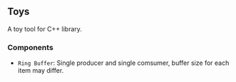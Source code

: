 ## Toys

A toy tool for C++ library.

### Components

* `Ring Buffer`: Single producer and single comsumer, buffer size for each item may differ.